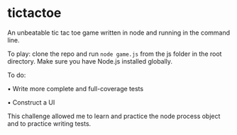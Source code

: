 # tictactoe

An unbeatable tic tac toe game written in node and running in the command line.

To play: clone the repo and run `node game.js` from the js folder in the root directory. Make sure you have Node.js installed globally.



To do:

• Write more complete and full-coverage tests

• Construct a UI


This challenge allowed me to learn and practice the node process object and to practice writing tests. 
